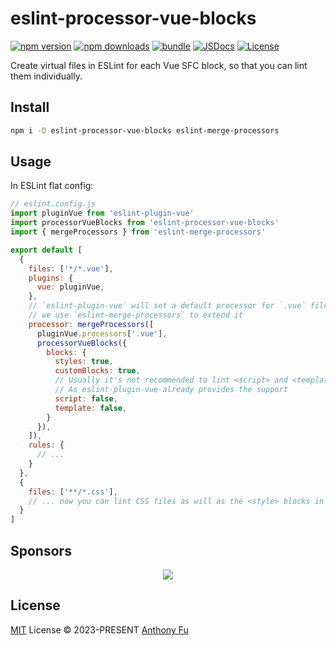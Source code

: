 # eslint-processor-vue-blocks

[![npm version][npm-version-src]][npm-version-href]
[![npm downloads][npm-downloads-src]][npm-downloads-href]
[![bundle][bundle-src]][bundle-href]
[![JSDocs][jsdocs-src]][jsdocs-href]
[![License][license-src]][license-href]

Create virtual files in ESLint for each Vue SFC block, so that you can lint them individually.

## Install

```bash
npm i -D eslint-processor-vue-blocks eslint-merge-processors
```

## Usage

In ESLint flat config:

```js
// eslint.config.js
import pluginVue from 'eslint-plugin-vue'
import processorVueBlocks from 'eslint-processor-vue-blocks'
import { mergeProcessors } from 'eslint-merge-processors'

export default [
  {
    files: ['*/*.vue'],
    plugins: {
      vue: pluginVue,
    },
    // `eslint-plugin-vue` will set a default processor for `.vue` files
    // we use `eslint-merge-processors` to extend it
    processor: mergeProcessors([
      pluginVue.processors['.vue'],
      processorVueBlocks({
        blocks: {
          styles: true,
          customBlocks: true,
          // Usually it's not recommended to lint <script> and <template>
          // As eslint-plugin-vue already provides the support
          script: false,
          template: false,
        }
      }),
    ]),
    rules: {
      // ...
    }
  },
  {
    files: ['**/*.css'],
    // ... now you can lint CSS files as will as the <style> blocks in Vue SFCs
  }
]
```

## Sponsors

<p align="center">
  <a href="https://cdn.jsdelivr.net/gh/antfu/static/sponsors.svg">
    <img src='https://cdn.jsdelivr.net/gh/antfu/static/sponsors.svg'/>
  </a>
</p>

## License

[MIT](./LICENSE) License © 2023-PRESENT [Anthony Fu](https://github.com/antfu)


<!-- Badges -->

[npm-version-src]: https://img.shields.io/npm/v/eslint-processor-vue-blocks?style=flat&colorA=080f12&colorB=1fa669
[npm-version-href]: https://npmjs.com/package/eslint-processor-vue-blocks
[npm-downloads-src]: https://img.shields.io/npm/dm/eslint-processor-vue-blocks?style=flat&colorA=080f12&colorB=1fa669
[npm-downloads-href]: https://npmjs.com/package/eslint-processor-vue-blocks
[bundle-src]: https://img.shields.io/bundlephobia/minzip/eslint-processor-vue-blocks?style=flat&colorA=080f12&colorB=1fa669&label=minzip
[bundle-href]: https://bundlephobia.com/result?p=eslint-processor-vue-blocks
[license-src]: https://img.shields.io/github/license/antfu/eslint-processor-vue-blocks.svg?style=flat&colorA=080f12&colorB=1fa669
[license-href]: https://github.com/antfu/eslint-processor-vue-blocks/blob/main/LICENSE
[jsdocs-src]: https://img.shields.io/badge/jsdocs-reference-080f12?style=flat&colorA=080f12&colorB=1fa669
[jsdocs-href]: https://www.jsdocs.io/package/eslint-processor-vue-blocks
